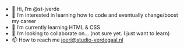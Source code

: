 - 👋 Hi, I’m @st-jverde
- 👀 I’m interested in learning how to code and eventually change/boost my career
- 🌱 I’m currently learning HTML & CSS
- 💞️ I’m looking to collaborate on... (not sure yet. I just want to learn)
- 📫 How to reach me joeri@studio-verdegaal.nl

<!---
st-jverde/st-jverde is a ✨ special ✨ repository because its `README.md` (this file) appears on your GitHub profile.
You can click the Preview link to take a look at your changes.
--->
